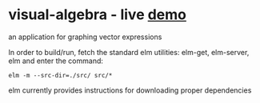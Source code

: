 visual-algebra - live [demo](http://cdosborn.github.io/visual-algebra/)
==============

an application for graphing vector expressions

In order to build/run, fetch the standard elm utilities: elm-get, elm-server, elm
and enter the command:

    elm -m --src-dir=./src/ src/*
    
elm currently provides instructions for downloading proper dependencies
